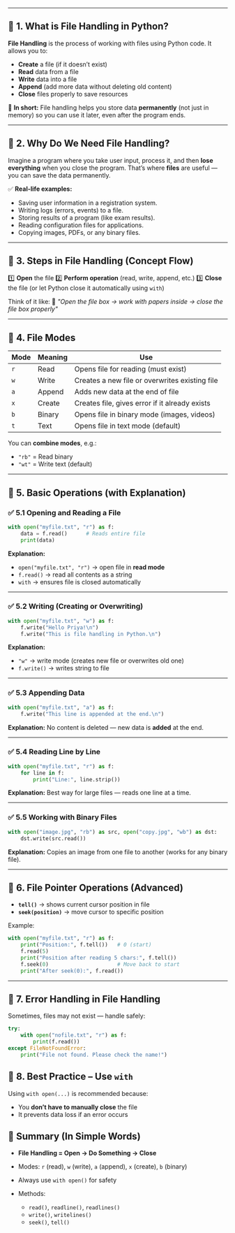 
---

## 📌 1. What is File Handling in Python?

**File Handling** is the process of working with files using Python code.
It allows you to:

* **Create** a file (if it doesn’t exist)
* **Read** data from a file
* **Write** data into a file
* **Append** (add more data without deleting old content)
* **Close** files properly to save resources

📖 **In short:**
File handling helps you store data **permanently** (not just in memory) so you can use it later, even after the program ends.

---

## 📌 2. Why Do We Need File Handling?

Imagine a program where you take user input, process it, and then **lose everything** when you close the program.
That’s where **files** are useful — you can save the data permanently.

✅ **Real-life examples:**

* Saving user information in a registration system.
* Writing logs (errors, events) to a file.
* Storing results of a program (like exam results).
* Reading configuration files for applications.
* Copying images, PDFs, or any binary files.

---

## 📌 3. Steps in File Handling (Concept Flow)

1️⃣ **Open** the file
2️⃣ **Perform operation** (read, write, append, etc.)
3️⃣ **Close** the file (or let Python close it automatically using `with`)

Think of it like:
📂 *"Open the file box → work with papers inside → close the file box properly"*

---

## 📌 4. File Modes

| Mode | Meaning | Use                                            |
| ---- | ------- | ---------------------------------------------- |
| `r`  | Read    | Opens file for reading (must exist)            |
| `w`  | Write   | Creates a new file or overwrites existing file |
| `a`  | Append  | Adds new data at the end of file               |
| `x`  | Create  | Creates file, gives error if it already exists |
| `b`  | Binary  | Opens file in binary mode (images, videos)     |
| `t`  | Text    | Opens file in text mode (default)              |

You can **combine modes**, e.g.:

* `"rb"` = Read binary
* `"wt"` = Write text (default)

---

## 📌 5. Basic Operations (with Explanation)

### ✅ 5.1 Opening and Reading a File

```python
with open("myfile.txt", "r") as f:
    data = f.read()      # Reads entire file
    print(data)
```

**Explanation:**

* `open("myfile.txt", "r")` → open file in **read mode**
* `f.read()` → read all contents as a string
* `with` → ensures file is closed automatically

---

### ✅ 5.2 Writing (Creating or Overwriting)

```python
with open("myfile.txt", "w") as f:
    f.write("Hello Priya!\n")
    f.write("This is file handling in Python.\n")
```

**Explanation:**

* `"w"` → write mode (creates new file or overwrites old one)
* `f.write()` → writes string to file

---

### ✅ 5.3 Appending Data

```python
with open("myfile.txt", "a") as f:
    f.write("This line is appended at the end.\n")
```

**Explanation:**
No content is deleted — new data is **added** at the end.

---

### ✅ 5.4 Reading Line by Line

```python
with open("myfile.txt", "r") as f:
    for line in f:
        print("Line:", line.strip())
```

**Explanation:**
Best way for large files — reads one line at a time.

---

### ✅ 5.5 Working with Binary Files

```python
with open("image.jpg", "rb") as src, open("copy.jpg", "wb") as dst:
    dst.write(src.read())
```

**Explanation:**
Copies an image from one file to another (works for any binary file).

---

## 📌 6. File Pointer Operations (Advanced)

* **`tell()`** → shows current cursor position in file
* **`seek(position)`** → move cursor to specific position

Example:

```python
with open("myfile.txt", "r") as f:
    print("Position:", f.tell())   # 0 (start)
    f.read(5)
    print("Position after reading 5 chars:", f.tell())
    f.seek(0)                      # Move back to start
    print("After seek(0):", f.read())
```

---

## 📌 7. Error Handling in File Handling

Sometimes, files may not exist — handle safely:

```python
try:
    with open("nofile.txt", "r") as f:
        print(f.read())
except FileNotFoundError:
    print("File not found. Please check the name!")
```



## 📌 8. Best Practice – Use `with`

Using `with open(...)` is recommended because:

* You **don’t have to manually close** the file
* It prevents data loss if an error occurs



## 📝 Summary (In Simple Words)

* **File Handling = Open → Do Something → Close**
* Modes: `r` (read), `w` (write), `a` (append), `x` (create), `b` (binary)
* Always use `with open()` for safety
* Methods:

  * `read()`, `readline()`, `readlines()`
  * `write()`, `writelines()`
  * `seek()`, `tell()`

